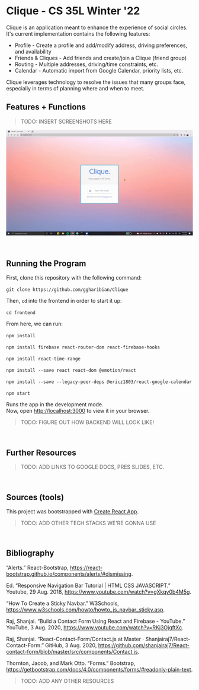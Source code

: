 # Clique - CS 35L Winter '22

Clique is an application meant to enhance the experience of social circles.
It's current implementation contains the following features:

* Profile - Create a profile and add/modify address, driving preferences, and availability
* Friends & Cliques - Add friends and create/join a Clique (friend group)
* Routing - Multiple addresses, driving/time constraints, etc.
* Calendar - Automatic import from Google Calendar, priority lists, etc.

Clique leverages technology to resolve the issues that many groups face,
especially in terms of planning where and when to meet.

## Features + Functions

> TODO: INSERT SCREENSHOTS HERE

![HomePage](./auxmedia/login-demo.gif)

&nbsp;&nbsp;

## Running the Program

First, clone this repository with the following command:

`git clone https://github.com/ggharibian/Clique`

Then, `cd` into the frontend in order to start it up:

`cd frontend`

From here, we can run:

`npm install`

`npm install firebase react-router-dom react-firebase-hooks`

`npm install react-time-range`

`npm install --save react react-dom @emotion/react`

`npm install --save --legacy-peer-deps @ericz1803/react-google-calendar`

`npm start`

Runs the app in the development mode.\
Now, open [http://localhost:3000](http://localhost:3000) to view it in your browser.

> TODO: FIGURE OUT HOW BACKEND WILL LOOK LIKE!

&nbsp;&nbsp;

## Further Resources

> TODO: ADD LINKS TO GOOGLE DOCS, PRES SLIDES, ETC.

&nbsp;&nbsp;

## Sources (tools)

This project was bootstrapped with [Create React App](https://github.com/facebook/create-react-app).

> TODO: ADD OTHER TECH STACKS WE'RE GONNA USE

&nbsp;&nbsp;

## Bibliography

“Alerts.” React-Bootstrap, https://react-bootstrap.github.io/components/alerts/#dismissing.

Ed. “Responsive Navigation Bar Tutorial | HTML CSS JAVASCRIPT.” Youtube, 29 Aug. 2018, https://www.youtube.com/watch?v=gXkqy0b4M5g. 

“How To Create a Sticky Navbar.” W3Schools, https://www.w3schools.com/howto/howto_js_navbar_sticky.asp. 

Raj, Shanjai. “Build a Contact Form Using React and Firebase - YouTube.” YouTube, 3 Aug. 2020, https://www.youtube.com/watch?v=RKj3OjgftXc. 

Raj, Shanjai. “React-Contact-Form/Contact.js at Master · Shanjairaj7/React-Contact-Form.” GitHub, 3 Aug. 2020, https://github.com/shanjairaj7/React-contact-form/blob/master/src/components/Contact.js. 

Thornton, Jacob, and Mark Otto. “Forms.” Bootstrap, https://getbootstrap.com/docs/4.0/components/forms/#readonly-plain-text. 

> TODO: ADD ANY OTHER RESOURCES

&nbsp;&nbsp;
